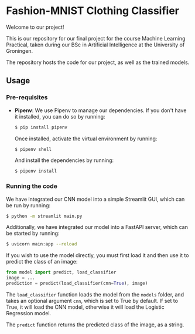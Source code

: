# Fashion-MNIST Clothing Classifier

Welcome to our project!

This is our repository for our final project for the course Machine Learning Practical, taken during our BSc in Artificial Intelligence at the University of Groningen.

The repository hosts the code for our project, as well as the trained models.

## Usage

### Pre-requisites

- **Pipenv**: We use Pipenv to manage our dependencies. If you don't have it installed, you can do so by running:
  ```bash
  $ pip install pipenv
  ```
  Once installed, activate the virtual environment by running:
  ```bash
  $ pipenv shell
  ```
  
  And install the dependencies by running:
  ```bash
  $ pipenv install
  ```

### Running the code

We have integrated our CNN model into a simple Streamlit GUI, which can be run by running:

```bash
$ python -m streamlit main.py
```

Additionally, we have integrated our model into a FastAPI server, which can be started by running:

```bash
$ uvicorn main:app --reload
```

If you wish to use the model directly, you must first load it and then use it to predict the class of an image:

```python
from model import predict, load_classifier
image = ...
prediction = predict(load_classifier(cnn=True), image)
```

The `load_classifier` function loads the model from the `models` folder, and takes an optional argument `cnn`, which is set to True by default. If set to True, it will load the CNN model, otherwise it will load the Logistic Regression model.

The `predict` function returns the predicted class of the image, as a string.

